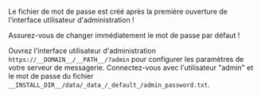 Le fichier de mot de passe est créé après la première ouverture de l'interface utilisateur d'administration !

Assurez-vous de changer immédiatement le mot de passe par défaut !

Ouvrez l'interface utilisateur d'administration `https://__DOMAIN__/__PATH__/?admin` pour configurer les paramètres de votre serveur de messagerie. Connectez-vous avec l'utilisateur "admin" et le mot de passe du fichier `__INSTALL_DIR__/data/_data_/_default_/admin_password.txt`.
